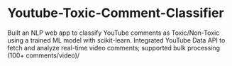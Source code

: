 # Youtube-Toxic-Comment-Classifier
Built an NLP web app to classify YouTube comments as Toxic/Non-Toxic using a trained ML model with scikit-learn. Integrated YouTube Data API to fetch and analyze real-time video comments; supported bulk processing (100+ comments/video)/
